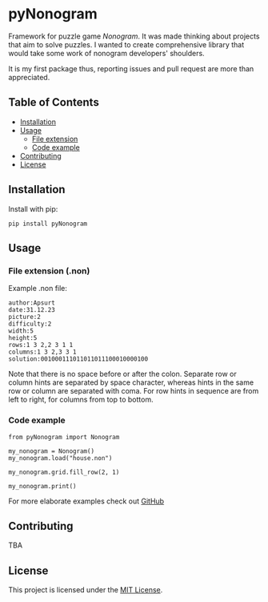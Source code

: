 # pyNonogram

Framework for puzzle game *Nonogram*. It was made thinking about projects that aim to solve puzzles. I wanted to create comprehensive library that would take some work of nonogram developers' shoulders.

It is my first package thus, reporting issues and pull request are more than appreciated.

## Table of Contents

- [Installation](#installation)
- [Usage](#usage)
    - [File extension](#file-extension-non)
    - [Code example](#code-example)
- [Contributing](#contributing)
- [License](#license)

## Installation

Install with pip:

```
pip install pyNonogram
```

## Usage

### File extension (.non)

Example .non file:

```
author:Apsurt
date:31.12.23
picture:2
difficulty:2
width:5
height:5
rows:1 3 2,2 3 1 1
columns:1 3 2,3 3 1
solution:001000111011011011100010000100
```

Note that there is no space before or after the colon. Separate row or column hints are separated by space character, whereas hints in the same row or column are separated with coma. For row hints in sequence are from left to right, for columns from top to bottom.

### Code example

```
from pyNonogram import Nonogram

my_nonogram = Nonogram()
my_nonogram.load("house.non")

my_nonogram.grid.fill_row(2, 1)

my_nonogram.print()
```

For more elaborate examples check out [GitHub](https://github.com/Apsurt/pyNonogram/tree/main/examples)

## Contributing

TBA

## License

This project is licensed under the [MIT License](LICENSE).